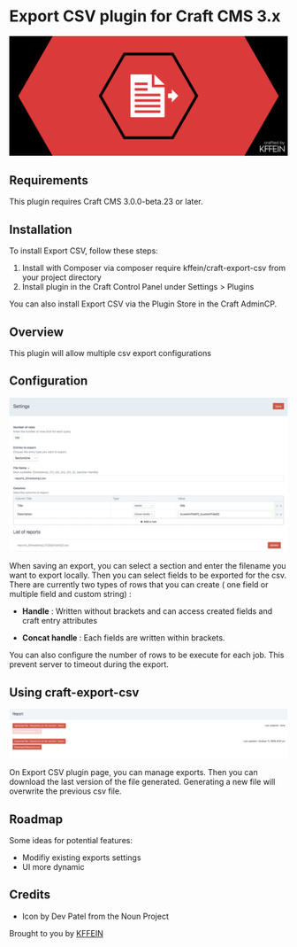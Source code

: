 # Export CSV plugin for Craft CMS 3.x

![Screenshot](resources/img/header.png)

## Requirements

This plugin requires Craft CMS 3.0.0-beta.23 or later.

## Installation

To install Export CSV, follow these steps:

1. Install with Composer via composer require kffein/craft-export-csv from your project directory
2. Install plugin in the Craft Control Panel under Settings > Plugins

You can also install Export CSV via the Plugin Store in the Craft AdminCP.

## Overview

This plugin will allow multiple csv export configurations 

## Configuration

![Screenshot](resources/img/settings.png)

When saving an export, you can select a section and enter the filename you want to export locally. Then you can select fields to be exported for the csv. There are currently two types of rows that you can create ( one field or multiple field and custom string) :

- **Handle** : Written without brackets and can access created fields and craft entry attributes

- **Concat handle** : Each fields are written within brackets.


You can also configure the number of rows to be execute for each job. This prevent server to timeout during the export.

## Using craft-export-csv

![Screenshot](resources/img/reports.png)

On Export CSV plugin page, you can manage exports. Then you can download the last version of the file generated. Generating a new file will overwrite the previous csv file.

## Roadmap

Some ideas for potential features:

* Modifiy existing exports settings
* UI more dynamic

## Credits

- Icon by Dev Patel from the Noun Project

Brought to you by [KFFEIN](http://kffein.com)

